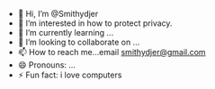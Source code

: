 - 👋 Hi, I’m @Smithydjer
- 👀 I’m interested in how to protect privacy.
- 🌱 I’m currently learning ...
- 💞️ I’m looking to collaborate on ...
- 📫 How to reach me...email  smithydjer@gmail.com  
- 😄 Pronouns: ...
- ⚡ Fun fact: i love computers

<!---
Smithydjer/Smithydjer is a ✨ special ✨ repository because its `README.md` (this file) appears on your GitHub profile.
You can click the Preview link to take a look at your changes.
--->
